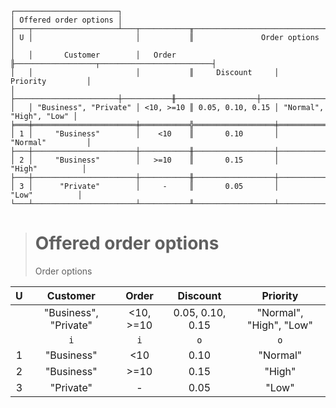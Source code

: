 ```text
┌───────────────────────┐
│ Offered order options │
├───┬───────────────────┴───┬───────────╥────────────────────────────────────────────┐
│ U │                       │           ║               Order options                │
│   │       Customer        │   Order   ╟──────────────────┬─────────────────────────┤
│   │                       │           ║     Discount     │        Priority         │
│   ├───────────────────────┼───────────╫──────────────────┼─────────────────────────┤
│   │ "Business", "Private" │ <10, >=10 ║ 0.05, 0.10, 0.15 │ "Normal", "High", "Low" │
╞═══╪═══════════════════════╪═══════════╬══════════════════╪═════════════════════════╡
│ 1 │     "Business"        │    <10    ║       0.10       │        "Normal"         │
├───┼───────────────────────┼───────────╫──────────────────┼─────────────────────────┤
│ 2 │     "Business"        │   >=10    ║       0.15       │         "High"          │
├───┼───────────────────────┼───────────╫──────────────────┼─────────────────────────┤
│ 3 │      "Private"        │     -     ║       0.05       │          "Low"          │
└───┴───────────────────────┴───────────╨──────────────────┴─────────────────────────┘
```

> # Offered order options
> Order options

| U |       Customer        |   Order   |     Discount     |        Priority         |
|:-:|:---------------------:|:---------:|:----------------:|:-----------------------:|
|   | "Business", "Private" | <10, >=10 | 0.05, 0.10, 0.15 | "Normal", "High", "Low" |
|   |          `i`          |    `i`    |       `o`        |           `o`           |
| 1 |      "Business"       |    <10    |       0.10       |        "Normal"         |
| 2 |      "Business"       |   >=10    |       0.15       |         "High"          |
| 3 |       "Private"       |     -     |       0.05       |          "Low"          |
